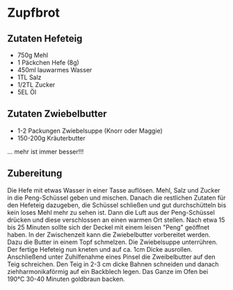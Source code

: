 
# Zupfbrot

## Zutaten Hefeteig

* 750g Mehl
* 1 Päckchen Hefe (8g)
* 450ml lauwarmes Wasser
* 1TL Salz
* 1/2TL Zucker
* 5EL Öl

## Zutaten Zwiebelbutter

* 1-2 Packungen Zwiebelsuppe (Knorr oder Maggie)
* 150-200g Kräuterbutter

... mehr ist immer besser!!!

## Zubereitung

Die Hefe mit etwas Wasser in einer Tasse auflösen. Mehl, Salz und Zucker in die Peng-Schüssel geben und mischen. Danach die restlichen Zutaten für den Hefeteig dazugeben, die Schüssel schließen und gut durchschütteln bis kein loses Mehl mehr zu sehen ist. Dann die Luft aus der Peng-Schüssel drücken und diese verschlossen an einen warmen Ort stellen. Nach etwa 15 bis 25 Minuten sollte sich der Deckel mit einem leisen "Peng" geöffnet haben.
In der Zwischenzeit kann die Zwiebelbutter vorbereitet werden. Dazu die Butter in einem Topf schmelzen. Die Zwiebelsuppe unterrühren.
Der fertige Hefeteig nun kneten und auf ca. 1cm Dicke ausrollen. Anschließend unter Zuhilfenahme eines Pinsel die Zweibelbutter auf den Teig schreichen. Den Teig in 2-3 cm dicke Bahnen schneiden und danach ziehharmonikaförmig auf ein Backblech legen. Das Ganze im Ofen bei 190°C 30-40 Minuten goldbraun backen.
